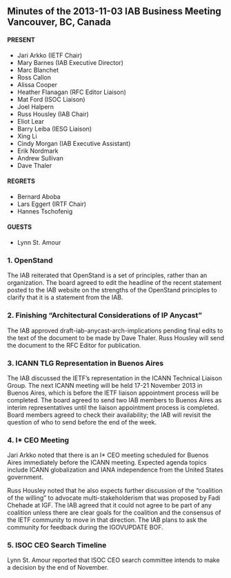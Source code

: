 
Minutes of the 2013-11-03 IAB Business Meeting
Vancouver, BC, Canada
--------------------------------------------------------------------


#### PRESENT


* Jari Arkko (IETF Chair)
* Mary Barnes (IAB Executive Director)
* Marc Blanchet
* Ross Callon
* Alissa Cooper
* Heather Flanagan (RFC Editor Liaison)
* Mat Ford (ISOC Liaison)
* Joel Halpern
* Russ Housley (IAB Chair)
* Eliot Lear
* Barry Leiba (IESG Liaison)
* Xing Li
* Cindy Morgan (IAB Executive Assistant)
* Erik Nordmark
* Andrew Sullivan
* Dave Thaler


#### REGRETS


* Bernard Aboba
* Lars Eggert (IRTF Chair)
* Hannes Tschofenig


#### GUESTS


* Lynn St. Amour


### 1. OpenStand


The IAB reiterated that OpenStand is a set of principles, rather than an organization. The board agreed to edit the headline of the recent statement posted to the IAB website on the strengths of the OpenStand principles to clarify that it is a statement from the IAB.


### 2. Finishing “Architectural Considerations of IP Anycast”


The IAB approved draft-iab-anycast-arch-implications pending final edits to the text of the document to be made by Dave Thaler. Russ Housley will send the document to the RFC Editor for publication.


### 3. ICANN TLG Representation in Buenos Aires


The IAB discussed the IETF’s representation in the ICANN Technical Liaison Group. The next ICANN meeting will be held 17-21 November 2013 in Buenos Aires, which is before the IETF liaison appointment process will be completed. The board agreed to send two IAB members to Buenos Aires as interim representatives until the liaison appointment process is completed. Board members agreed to check their availability; the IAB will revisit the question of who to send before the end of the week.


### 4. I\* CEO Meeting


Jari Arkko noted that there is an I\* CEO meeting scheduled for Buenos Aires immediately before the ICANN meeting. Expected agenda topics include ICANN globalization and IANA independence from the United States government.


Russ Housley noted that he also expects further discussion of the “coalition of the willing” to advocate multi-stakeholderism that was proposed by Fadi Chehade at IGF. The IAB agreed that it could not agree to be part of any coalition unless there are clear goals for the coalition and the consensus of the IETF community to move in that direction. The IAB plans to ask the community for feedback during the IGOVUPDATE BOF.


### 5. ISOC CEO Search Timeline


Lynn St. Amour reported that ISOC CEO search committee intends to make a decision by the end of November.



